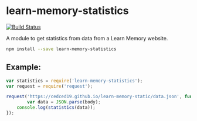 # learn-memory-statistics

[![Build Status](https://travis-ci.org/cedced19/learn-memory-statistics.svg?branch=master)](https://travis-ci.org/cedced19/learn-memory-statistics)

A module to get statistics from data from a Learn Memory website.

```bash
npm install --save learn-memory-statistics
```

## Example:

```javascript
var statistics = require('learn-memory-statistics');
var request = require('request');

request('https://cedced19.github.io/learn-memory-static/data.json', function (error, response, body) {
        var data = JSON.parse(body);
	console.log(statistics(data));
});
```
